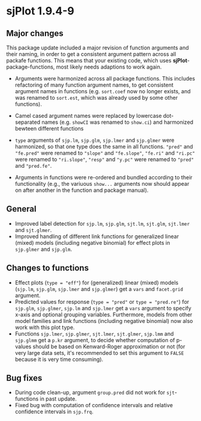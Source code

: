 # sjPlot 1.9.4-9

## Major changes

This package update included a major revision of function arguments and their naming, in order to get a consistent argument pattern across all packafe functions. This means that your existing code, which uses **sjPlot**-package-functions, most likely needs adaptions to work again.

* Arguments were harmonized across all package functions. This includes refactoring of many function argument names, to get consistent argument names in functions (e.g. `sort.coef` now no longer exists, and was renamed to `sort.est`, which was already used by some other functions).

* Camel cased argument names were replaced by lowercase dot-separated names (e.g. `showCI` was renamed to `show.ci`) and harmonized bewteen different functions 

* `type` arguments of `sjp.lm`, `sjp.glm`, `sjp.lmer` and `sjp.glmer` were harmonized, so that one type does the same in all functions. `"pred"` and `"fe.pred"` were renamed to `"slope"` and `"fe.slope"`, `"fe.ri"` and `"ri.pc"` were renamed to `"ri.slope"`, `"resp"` and `"y.pc"` were renamed to `"pred"` and `"pred.fe"`.

* Arguments in functions were re-ordered and bundled according to their functionality (e.g., the variuous `show...` arguments now should appear on after another in the function and package manual).

## General

* Improved label detection for `sjp.lm`, `sjp.glm`, `sjt.lm`, `sjt.glm`, `sjt.lmer` and `sjt.glmer`.
* Improved handling of different link functions for generalized linear (mixed) models (including negative binomial) for effect plots in `sjp.glmer` and `sjp.glm`.

## Changes to functions

* Effect plots (`type = "eff"`) for (generalized) linear (mixed) models (`sjp.lm`, `sjp.glm`, `sjp.lmer` and `sjp.glmer`) get a `vars` and `facet.grid` argument.
* Predicted values for response (`type = "pred"` or `type = "pred.re"`) for `sjp.glm`, `sjp.glmer`, `sjp.lm` and `sjp.lmer` get a `vars` argument to specify x-axis and optional grouping variables. Furthermore, models from other model families and link functions (including negative binomial) now also work with this plot type.
* Functions `sjp.lmer`, `sjp.glmer`, `sjt.lmer`, `sjt.glmer`, `sjp.lmm` and `sjp.glmm` get a `p.kr` argument, to decide whether computation of p-values should be based on Kenward-Roger approximation or not (for very large data sets, it's recommended to set this argument to `FALSE` because it is very time consuming).

## Bug fixes

* During code clean-up, argument `group.pred` did not work for `sjt`-functions in past update.
* Fixed bug with computation of confidence intervals and relative confidence intervals in `sjp.frq`.